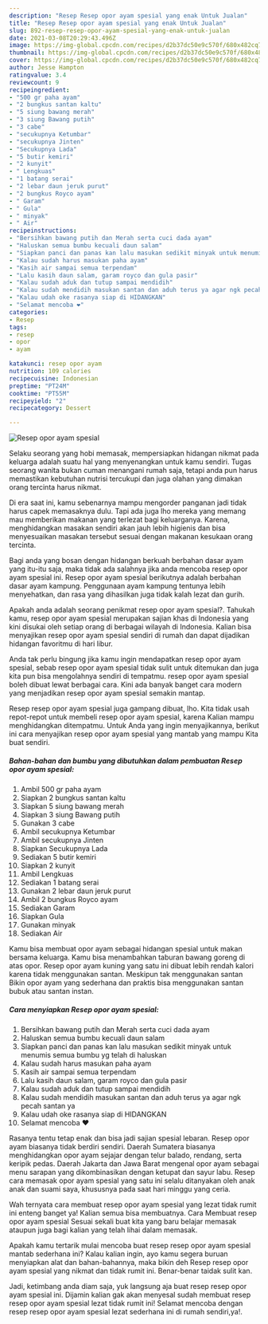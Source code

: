 ```yaml
---
description: "Resep Resep opor ayam spesial yang enak Untuk Jualan"
title: "Resep Resep opor ayam spesial yang enak Untuk Jualan"
slug: 892-resep-resep-opor-ayam-spesial-yang-enak-untuk-jualan
date: 2021-03-08T20:29:43.496Z
image: https://img-global.cpcdn.com/recipes/d2b37dc50e9c570f/680x482cq70/resep-opor-ayam-spesial-foto-resep-utama.jpg
thumbnail: https://img-global.cpcdn.com/recipes/d2b37dc50e9c570f/680x482cq70/resep-opor-ayam-spesial-foto-resep-utama.jpg
cover: https://img-global.cpcdn.com/recipes/d2b37dc50e9c570f/680x482cq70/resep-opor-ayam-spesial-foto-resep-utama.jpg
author: Jesse Hampton
ratingvalue: 3.4
reviewcount: 9
recipeingredient:
- "500 gr paha ayam"
- "2 bungkus santan kaltu"
- "5 siung bawang merah"
- "3 siung Bawang putih"
- "3 cabe"
- "secukupnya Ketumbar"
- "secukupnya Jinten"
- "Secukupnya Lada"
- "5 butir kemiri"
- "2 kunyit"
- " Lengkuas"
- "1 batang serai"
- "2 lebar daun jeruk purut"
- "2 bungkus Royco ayam"
- " Garam"
- " Gula"
- " minyak"
- " Air"
recipeinstructions:
- "Bersihkan bawang putih dan Merah serta cuci dada ayam"
- "Haluskan semua bumbu kecuali daun salam"
- "Siapkan panci dan panas kan lalu masukan sedikit minyak untuk menumis semua bumbu yg telah di haluskan"
- "Kalau sudah harus masukan paha ayam"
- "Kasih air sampai semua terpendam"
- "Lalu kasih daun salam, garam royco dan gula pasir"
- "Kalau sudah aduk dan tutup sampai mendidih"
- "Kalau sudah mendidih masukan santan dan aduh terus ya agar ngk pecah santan ya"
- "Kalau udah oke rasanya siap di HIDANGKAN"
- "Selamat mencoba ❤️"
categories:
- Resep
tags:
- resep
- opor
- ayam

katakunci: resep opor ayam 
nutrition: 109 calories
recipecuisine: Indonesian
preptime: "PT24M"
cooktime: "PT55M"
recipeyield: "2"
recipecategory: Dessert

---
```



![Resep opor ayam spesial](https://img-global.cpcdn.com/recipes/d2b37dc50e9c570f/680x482cq70/resep-opor-ayam-spesial-foto-resep-utama.jpg)

Selaku seorang yang hobi memasak, mempersiapkan hidangan nikmat pada keluarga adalah suatu hal yang menyenangkan untuk kamu sendiri. Tugas seorang  wanita bukan cuman menangani rumah saja, tetapi anda pun harus memastikan kebutuhan nutrisi tercukupi dan juga olahan yang dimakan orang tercinta harus nikmat.

Di era  saat ini, kamu sebenarnya mampu mengorder panganan jadi tidak harus capek memasaknya dulu. Tapi ada juga lho mereka yang memang mau memberikan makanan yang terlezat bagi keluarganya. Karena, menghidangkan masakan sendiri akan jauh lebih higienis dan bisa menyesuaikan masakan tersebut sesuai dengan makanan kesukaan orang tercinta. 

Bagi anda yang bosan dengan hidangan berkuah berbahan dasar ayam yang itu-itu saja, maka tidak ada salahnya jika anda mencoba resep opor ayam spesial ini. Resep opor ayam spesial berikutnya adalah berbahan dasar ayam kampung. Penggunaan ayam kampung tentunya lebih menyehatkan, dan rasa yang dihasilkan juga tidak kalah lezat dan gurih.

Apakah anda adalah seorang penikmat resep opor ayam spesial?. Tahukah kamu, resep opor ayam spesial merupakan sajian khas di Indonesia yang kini disukai oleh setiap orang di berbagai wilayah di Indonesia. Kalian bisa menyajikan resep opor ayam spesial sendiri di rumah dan dapat dijadikan hidangan favoritmu di hari libur.

Anda tak perlu bingung jika kamu ingin mendapatkan resep opor ayam spesial, sebab resep opor ayam spesial tidak sulit untuk ditemukan dan juga kita pun bisa mengolahnya sendiri di tempatmu. resep opor ayam spesial boleh dibuat lewat berbagai cara. Kini ada banyak banget cara modern yang menjadikan resep opor ayam spesial semakin mantap.

Resep resep opor ayam spesial juga gampang dibuat, lho. Kita tidak usah repot-repot untuk membeli resep opor ayam spesial, karena Kalian mampu menghidangkan ditempatmu. Untuk Anda yang ingin menyajikannya, berikut ini cara menyajikan resep opor ayam spesial yang mantab yang mampu Kita buat sendiri.

<!--inarticleads1-->

##### Bahan-bahan dan bumbu yang dibutuhkan dalam pembuatan Resep opor ayam spesial:

1. Ambil 500 gr paha ayam
1. Siapkan 2 bungkus santan kaltu
1. Siapkan 5 siung bawang merah
1. Siapkan 3 siung Bawang putih
1. Gunakan 3 cabe
1. Ambil secukupnya Ketumbar
1. Ambil secukupnya Jinten
1. Siapkan Secukupnya Lada
1. Sediakan 5 butir kemiri
1. Siapkan 2 kunyit
1. Ambil  Lengkuas
1. Sediakan 1 batang serai
1. Gunakan 2 lebar daun jeruk purut
1. Ambil 2 bungkus Royco ayam
1. Sediakan  Garam
1. Siapkan  Gula
1. Gunakan  minyak
1. Sediakan  Air


Kamu bisa membuat opor ayam sebagai hidangan spesial untuk makan bersama keluarga. Kamu bisa menambahkan taburan bawang goreng di atas opor. Resep opor ayam kuning yang satu ini dibuat lebih rendah kalori karena tidak menggunakan santan. Meskipun tak menggunakan santan Bikin opor ayam yang sederhana dan praktis bisa menggunakan santan bubuk atau santan instan. 

<!--inarticleads2-->

##### Cara menyiapkan Resep opor ayam spesial:

1. Bersihkan bawang putih dan Merah serta cuci dada ayam
1. Haluskan semua bumbu kecuali daun salam
1. Siapkan panci dan panas kan lalu masukan sedikit minyak untuk menumis semua bumbu yg telah di haluskan
1. Kalau sudah harus masukan paha ayam
1. Kasih air sampai semua terpendam
1. Lalu kasih daun salam, garam royco dan gula pasir
1. Kalau sudah aduk dan tutup sampai mendidih
1. Kalau sudah mendidih masukan santan dan aduh terus ya agar ngk pecah santan ya
1. Kalau udah oke rasanya siap di HIDANGKAN
1. Selamat mencoba ❤️


Rasanya tentu tetap enak dan bisa jadi sajian spesial lebaran. Resep opor ayam biasanya tidak berdiri sendiri. Daerah Sumatera biasanya menghidangkan opor ayam sejajar dengan telur balado, rendang, serta keripik pedas. Daerah Jakarta dan Jawa Barat mengenal opor ayam sebagai menu sarapan yang dikombinasikan dengan ketupat dan sayur labu. Resep cara memasak opor ayam spesial yang satu ini selalu ditanyakan oleh anak anak dan suami saya, khususnya pada saat hari minggu yang ceria. 

Wah ternyata cara membuat resep opor ayam spesial yang lezat tidak rumit ini enteng banget ya! Kalian semua bisa membuatnya. Cara Membuat resep opor ayam spesial Sesuai sekali buat kita yang baru belajar memasak ataupun juga bagi kalian yang telah lihai dalam memasak.

Apakah kamu tertarik mulai mencoba buat resep resep opor ayam spesial mantab sederhana ini? Kalau kalian ingin, ayo kamu segera buruan menyiapkan alat dan bahan-bahannya, maka bikin deh Resep resep opor ayam spesial yang nikmat dan tidak rumit ini. Benar-benar taidak sulit kan. 

Jadi, ketimbang anda diam saja, yuk langsung aja buat resep resep opor ayam spesial ini. Dijamin kalian gak akan menyesal sudah membuat resep resep opor ayam spesial lezat tidak rumit ini! Selamat mencoba dengan resep resep opor ayam spesial lezat sederhana ini di rumah sendiri,ya!.

